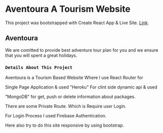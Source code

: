 # Aventoura A Tourism Website

This project was bootstrapped with Create React App & Live Site. [Link](https://tourism-website-client-side.web.app/).

## Aventoura

We are comitted to provide best adventure tour plan for you and we ensure that 
you will spent a great holidays.

### `Details About This Project`
Aventoura is a Tourism Based Website Where I use React Router for 

Single Page Application & used "Heroku" For clint side dynamic api & used 

"MongoDB" for get, push or delete information about packages.

There are some Private Route. Which is Require user Login. 

For Login Process I used Firebase Authentication. 

Here also try to do this site responsive by using bootstrap.
